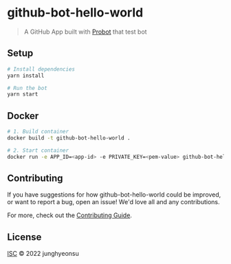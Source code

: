 # github-bot-hello-world

> A GitHub App built with [Probot](https://github.com/probot/probot) that test bot

## Setup

```sh
# Install dependencies
yarn install

# Run the bot
yarn start
```

## Docker

```sh
# 1. Build container
docker build -t github-bot-hello-world .

# 2. Start container
docker run -e APP_ID=<app-id> -e PRIVATE_KEY=<pem-value> github-bot-hello-world
```

## Contributing

If you have suggestions for how github-bot-hello-world could be improved, or want to report a bug, open an issue! We'd love all and any contributions.

For more, check out the [Contributing Guide](CONTRIBUTING.md).

## License

[ISC](LICENSE) © 2022 junghyeonsu
